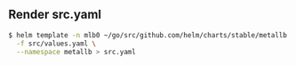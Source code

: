 ## Render src.yaml

```bash
$ helm template -n mlb0 ~/go/src/github.com/helm/charts/stable/metallb \
  -f src/values.yaml \
  --namespace metallb > src.yaml
```